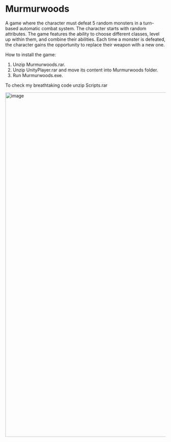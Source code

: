 # Murmurwoods

A game where the character must defeat 5 random monsters in a turn-based automatic combat system. The character starts with random attributes. The game features the ability to choose different classes, level up within them, and combine their abilities. Each time a monster is defeated, the character gains the opportunity to replace their weapon with a new one.

How to install the game:
1. Unzip Murmurwoods.rar.
2. Unzip UnityPlayer.rar and move its content into Murmurwoods folder.
3. Run Murmurwoods.exe.

To check my breathtaking code unzip Scripts.rar

<img width="1920" height="1080" alt="image" src="https://github.com/user-attachments/assets/a62b9f67-50ef-43b8-9d51-47e89193f753" />
